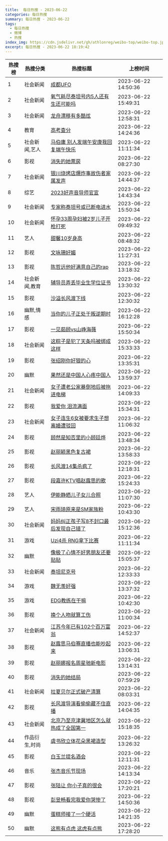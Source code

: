 ```yaml
---
title:  每日热搜 - 2023-06-22
categories: 每日热搜
summary: 每日热搜 - 2023-06-22
tags:
  - 每日热搜
  - 微博
  - 热搜
index_img: https://cdn.jsdelivr.net/gh/athlonreg/weibo-top/weibo-top.jpeg
excerpt: 每日热搜 - 2023-06-22 18:19:42
---
```


| 热搜榜 | 热搜分类 | 热搜标题 | 上榜时间 |
| --- | --- | --- | --- |
| 1 | 社会新闻 | [成都UFO](https://s.weibo.com/weibo%3Fq%3D%2523%E6%88%90%E9%83%BDUFO%2523) | 2023-06-22 14:50:36 | 
| 2 | 社会新闻 | [氧气耗尽泰坦号内5人还有生还可能吗](https://s.weibo.com/weibo%3Fq%3D%2523%E6%B0%A7%E6%B0%94%E8%80%97%E5%B0%BD%E6%B3%B0%E5%9D%A6%E5%8F%B7%E5%86%855%E4%BA%BA%E8%BF%98%E6%9C%89%E7%94%9F%E8%BF%98%E5%8F%AF%E8%83%BD%E5%90%97%2523) | 2023-06-22 15:49:31 | 
| 3 | 社会新闻 | [龙舟漂移有多酷炫](https://s.weibo.com/weibo%3Fq%3D%2523%E9%BE%99%E8%88%9F%E6%BC%82%E7%A7%BB%E6%9C%89%E5%A4%9A%E9%85%B7%E7%82%AB%2523) | 2023-06-22 12:58:31 | 
| 4 | 教育 | [高考查分](https://s.weibo.com/weibo%3Fq%3D%2523%E9%AB%98%E8%80%83%E6%9F%A5%E5%88%86%2523) | 2023-06-22 14:24:36 | 
| 5 | 社会新闻,艺人 | [马伯庸 别人发端午安康我回复端午快乐](https://s.weibo.com/weibo%3Fq%3D%2523%E9%A9%AC%E4%BC%AF%E5%BA%B8%20%E5%88%AB%E4%BA%BA%E5%8F%91%E7%AB%AF%E5%8D%88%E5%AE%89%E5%BA%B7%E6%88%91%E5%9B%9E%E5%A4%8D%E7%AB%AF%E5%8D%88%E5%BF%AB%E4%B9%90%2523) | 2023-06-22 11:11:34 | 
| 6 | 影视 | [消失的她票房](https://s.weibo.com/weibo%3Fq%3D%2523%E6%B6%88%E5%A4%B1%E7%9A%84%E5%A5%B9%E7%A5%A8%E6%88%BF%2523) | 2023-06-22 08:27:30 | 
| 7 | 社会新闻 | [银川烧烤店爆炸事故伤者家属发声](https://s.weibo.com/weibo%3Fq%3D%2523%E9%93%B6%E5%B7%9D%E7%83%A7%E7%83%A4%E5%BA%97%E7%88%86%E7%82%B8%E4%BA%8B%E6%95%85%E4%BC%A4%E8%80%85%E5%AE%B6%E5%B1%9E%E5%8F%91%E5%A3%B0%2523) | 2023-06-22 14:44:37 | 
| 8 | 综艺 | [2023好声音导师官宣](https://s.weibo.com/weibo%3Fq%3D%25232023%E5%A5%BD%E5%A3%B0%E9%9F%B3%E5%AF%BC%E5%B8%88%E5%AE%98%E5%AE%A3%2523) | 2023-06-22 14:43:34 | 
| 9 | 社会新闻 | [专家称泰坦号或已断电进水](https://s.weibo.com/weibo%3Fq%3D%2523%E4%B8%93%E5%AE%B6%E7%A7%B0%E6%B3%B0%E5%9D%A6%E5%8F%B7%E6%88%96%E5%B7%B2%E6%96%AD%E7%94%B5%E8%BF%9B%E6%B0%B4%2523) | 2023-06-22 15:50:34 | 
| 10 | 社会新闻 | [怀孕33周孕妇被2岁儿子开枪打死](https://s.weibo.com/weibo%3Fq%3D%2523%E6%80%80%E5%AD%9533%E5%91%A8%E5%AD%95%E5%A6%87%E8%A2%AB2%E5%B2%81%E5%84%BF%E5%AD%90%E5%BC%80%E6%9E%AA%E6%89%93%E6%AD%BB%2523) | 2023-06-22 09:49:32 | 
| 11 | 艺人 | [甜馨10岁身高](https://s.weibo.com/weibo%3Fq%3D%2523%E7%94%9C%E9%A6%A810%E5%B2%81%E8%BA%AB%E9%AB%98%2523) | 2023-06-22 08:48:32 | 
| 12 | 影视 | [文咏珊好媚](https://s.weibo.com/weibo%3Fq%3D%2523%E6%96%87%E5%92%8F%E7%8F%8A%E5%A5%BD%E5%AA%9A%2523) | 2023-06-22 11:27:31 | 
| 13 | 影视 | [陈哲远他好满意自己的rap](https://s.weibo.com/weibo%3Fq%3D%2523%E9%99%88%E5%93%B2%E8%BF%9C%E4%BB%96%E5%A5%BD%E6%BB%A1%E6%84%8F%E8%87%AA%E5%B7%B1%E7%9A%84rap%2523) | 2023-06-22 13:18:32 | 
| 14 | 社会新闻,教育 | [辅导员弄丢毕业生学位证书](https://s.weibo.com/weibo%3Fq%3D%2523%E8%BE%85%E5%AF%BC%E5%91%98%E5%BC%84%E4%B8%A2%E6%AF%95%E4%B8%9A%E7%94%9F%E5%AD%A6%E4%BD%8D%E8%AF%81%E4%B9%A6%2523) | 2023-06-22 13:30:32 | 
| 15 | 影视 | [沙溢长风渡下线](https://s.weibo.com/weibo%3Fq%3D%2523%E6%B2%99%E6%BA%A2%E9%95%BF%E9%A3%8E%E6%B8%A1%E4%B8%8B%E7%BA%BF%2523) | 2023-06-22 12:30:32 | 
| 16 | 幽默,情感 | [当你的儿子正处于叛逆期时](https://s.weibo.com/weibo%3Fq%3D%2523%E5%BD%93%E4%BD%A0%E7%9A%84%E5%84%BF%E5%AD%90%E6%AD%A3%E5%A4%84%E4%BA%8E%E5%8F%9B%E9%80%86%E6%9C%9F%E6%97%B6%2523) | 2023-06-22 16:12:28 | 
| 17 | 影视 | [一见茹顾vs山峥海薇](https://s.weibo.com/weibo%3Fq%3D%2523%E4%B8%80%E8%A7%81%E8%8C%B9%E9%A1%BEvs%E5%B1%B1%E5%B3%A5%E6%B5%B7%E8%96%87%2523) | 2023-06-22 15:50:34 | 
| 18 | 社会新闻 | [这粽子是犯了天条吗被绑成这样](https://s.weibo.com/weibo%3Fq%3D%2523%E8%BF%99%E7%B2%BD%E5%AD%90%E6%98%AF%E7%8A%AF%E4%BA%86%E5%A4%A9%E6%9D%A1%E5%90%97%E8%A2%AB%E7%BB%91%E6%88%90%E8%BF%99%E6%A0%B7%2523) | 2023-06-22 15:33:33 | 
| 19 | 影视 | [张绍刚你好狠的心](https://s.weibo.com/weibo%3Fq%3D%2523%E5%BC%A0%E7%BB%8D%E5%88%9A%E4%BD%A0%E5%A5%BD%E7%8B%A0%E7%9A%84%E5%BF%83%2523) | 2023-06-22 13:35:31 | 
| 20 | 幽默 | [果然还是中国人心疼中国人](https://s.weibo.com/weibo%3Fq%3D%2523%E6%9E%9C%E7%84%B6%E8%BF%98%E6%98%AF%E4%B8%AD%E5%9B%BD%E4%BA%BA%E5%BF%83%E7%96%BC%E4%B8%AD%E5%9B%BD%E4%BA%BA%2523) | 2023-06-22 13:59:37 | 
| 21 | 社会新闻 | [女子遭老公家暴倒地后被拖进电梯](https://s.weibo.com/weibo%3Fq%3D%2523%E5%A5%B3%E5%AD%90%E9%81%AD%E8%80%81%E5%85%AC%E5%AE%B6%E6%9A%B4%E5%80%92%E5%9C%B0%E5%90%8E%E8%A2%AB%E6%8B%96%E8%BF%9B%E7%94%B5%E6%A2%AF%2523) | 2023-06-22 14:09:33 | 
| 22 | 影视 | [我爱你 泪流满面](https://s.weibo.com/weibo%3Fq%3D%2523%E6%88%91%E7%88%B1%E4%BD%A0%20%E6%B3%AA%E6%B5%81%E6%BB%A1%E9%9D%A2%2523) | 2023-06-22 15:34:31 | 
| 23 | 社会新闻 | [女子连生6女被要求生子想离婚遭驳回](https://s.weibo.com/weibo%3Fq%3D%2523%E5%A5%B3%E5%AD%90%E8%BF%9E%E7%94%9F6%E5%A5%B3%E8%A2%AB%E8%A6%81%E6%B1%82%E7%94%9F%E5%AD%90%E6%83%B3%E7%A6%BB%E5%A9%9A%E9%81%AD%E9%A9%B3%E5%9B%9E%2523) | 2023-06-22 11:06:32 | 
| 24 | 影视 | [顾然是知否里的小顾廷烨](https://s.weibo.com/weibo%3Fq%3D%2523%E9%A1%BE%E7%84%B6%E6%98%AF%E7%9F%A5%E5%90%A6%E9%87%8C%E7%9A%84%E5%B0%8F%E9%A1%BE%E5%BB%B7%E7%83%A8%2523) | 2023-06-22 13:48:34 | 
| 25 | 影视 | [赵丽颖黑色复古裙](https://s.weibo.com/weibo%3Fq%3D%2523%E8%B5%B5%E4%B8%BD%E9%A2%96%E9%BB%91%E8%89%B2%E5%A4%8D%E5%8F%A4%E8%A3%99%2523) | 2023-06-22 13:58:33 | 
| 26 | 影视 | [长风渡14集杀疯了](https://s.weibo.com/weibo%3Fq%3D%2523%E9%95%BF%E9%A3%8E%E6%B8%A114%E9%9B%86%E6%9D%80%E7%96%AF%E4%BA%86%2523) | 2023-06-22 12:18:31 | 
| 27 | 影视 | [段嘉许KTV唱赵露思的歌](https://s.weibo.com/weibo%3Fq%3D%2523%E6%AE%B5%E5%98%89%E8%AE%B8KTV%E5%94%B1%E8%B5%B5%E9%9C%B2%E6%80%9D%E7%9A%84%E6%AD%8C%2523) | 2023-06-22 15:24:33 | 
| 28 | 艺人 | [伊能静晒儿子女儿合照](https://s.weibo.com/weibo%3Fq%3D%2523%E4%BC%8A%E8%83%BD%E9%9D%99%E6%99%92%E5%84%BF%E5%AD%90%E5%A5%B3%E5%84%BF%E5%90%88%E7%85%A7%2523) | 2023-06-22 11:07:30 | 
| 29 | 艺人 | [宋雨琦原来是SM家族粉](https://s.weibo.com/weibo%3Fq%3D%2523%E5%AE%8B%E9%9B%A8%E7%90%A6%E5%8E%9F%E6%9D%A5%E6%98%AFSM%E5%AE%B6%E6%97%8F%E7%B2%89%2523) | 2023-06-22 10:43:30 | 
| 30 | 社会新闻 | [妈妈纠正孩子写8不封口最后发现自己错了](https://s.weibo.com/weibo%3Fq%3D%2523%E5%A6%88%E5%A6%88%E7%BA%A0%E6%AD%A3%E5%AD%A9%E5%AD%90%E5%86%998%E4%B8%8D%E5%B0%81%E5%8F%A3%E6%9C%80%E5%90%8E%E5%8F%91%E7%8E%B0%E8%87%AA%E5%B7%B1%E9%94%99%E4%BA%86%2523) | 2023-06-22 15:12:36 | 
| 31 | 游戏 | [Uzi4杀 RNG拿下比赛](https://s.weibo.com/weibo%3Fq%3D%2523Uzi4%E6%9D%80%20RNG%E6%8B%BF%E4%B8%8B%E6%AF%94%E8%B5%9B%2523) | 2023-06-22 11:11:34 | 
| 32 | 幽默 | [像极了心情不好男朋友还要贴贴](https://s.weibo.com/weibo%3Fq%3D%2523%E5%83%8F%E6%9E%81%E4%BA%86%E5%BF%83%E6%83%85%E4%B8%8D%E5%A5%BD%E7%94%B7%E6%9C%8B%E5%8F%8B%E8%BF%98%E8%A6%81%E8%B4%B4%E8%B4%B4%2523) | 2023-06-22 15:05:37 | 
| 33 | 社会新闻 | [泰坦尼克号](https://s.weibo.com/weibo%3Fq%3D%2523%E6%B3%B0%E5%9D%A6%E5%B0%BC%E5%85%8B%E5%8F%B7%2523) | 2023-06-22 12:33:33 | 
| 34 | 游戏 | [魏无羡好强](https://s.weibo.com/weibo%3Fq%3D%2523%E9%AD%8F%E6%97%A0%E7%BE%A1%E5%A5%BD%E5%BC%BA%2523) | 2023-06-22 13:37:32 | 
| 35 | 游戏 | [EDG教练在干嘛](https://s.weibo.com/weibo%3Fq%3D%2523EDG%E6%95%99%E7%BB%83%E5%9C%A8%E5%B9%B2%E5%98%9B%2523) | 2023-06-22 10:42:30 | 
| 36 | 影视 | [换个人吻就算工伤](https://s.weibo.com/weibo%3Fq%3D%2523%E6%8D%A2%E4%B8%AA%E4%BA%BA%E5%90%BB%E5%B0%B1%E7%AE%97%E5%B7%A5%E4%BC%A4%2523) | 2023-06-22 11:00:34 | 
| 37 | 社会新闻 | [江苏今年已有102个百万富翁](https://s.weibo.com/weibo%3Fq%3D%2523%E6%B1%9F%E8%8B%8F%E4%BB%8A%E5%B9%B4%E5%B7%B2%E6%9C%89102%E4%B8%AA%E7%99%BE%E4%B8%87%E5%AF%8C%E7%BF%81%2523) | 2023-06-22 14:52:37 | 
| 38 | 影视 | [赵露思马伯骞直播也能吵起来](https://s.weibo.com/weibo%3Fq%3D%2523%E8%B5%B5%E9%9C%B2%E6%80%9D%E9%A9%AC%E4%BC%AF%E9%AA%9E%E7%9B%B4%E6%92%AD%E4%B9%9F%E8%83%BD%E5%90%B5%E8%B5%B7%E6%9D%A5%2523) | 2023-06-22 13:06:31 | 
| 39 | 影视 | [赵丽娜报名周星驰新电影](https://s.weibo.com/weibo%3Fq%3D%2523%E8%B5%B5%E4%B8%BD%E5%A8%9C%E6%8A%A5%E5%90%8D%E5%91%A8%E6%98%9F%E9%A9%B0%E6%96%B0%E7%94%B5%E5%BD%B1%2523) | 2023-06-22 13:14:31 | 
| 40 | 影视 | [消失的她结局](https://s.weibo.com/weibo%3Fq%3D%2523%E6%B6%88%E5%A4%B1%E7%9A%84%E5%A5%B9%E7%BB%93%E5%B1%80%2523) | 2023-06-22 07:59:29 | 
| 41 | 社会新闻 | [拉夏贝尔正式破产清算](https://s.weibo.com/weibo%3Fq%3D%2523%E6%8B%89%E5%A4%8F%E8%B4%9D%E5%B0%94%E6%AD%A3%E5%BC%8F%E7%A0%B4%E4%BA%A7%E6%B8%85%E7%AE%97%2523) | 2023-06-22 08:03:31 | 
| 42 | 影视 | [长风渡导演看偷偷藏不住直播](https://s.weibo.com/weibo%3Fq%3D%2523%E9%95%BF%E9%A3%8E%E6%B8%A1%E5%AF%BC%E6%BC%94%E7%9C%8B%E5%81%B7%E5%81%B7%E8%97%8F%E4%B8%8D%E4%BD%8F%E7%9B%B4%E6%92%AD%2523) | 2023-06-22 14:04:35 | 
| 43 | 社会新闻 | [北京乃至京津冀地区怎么就热成了全国第一](https://s.weibo.com/weibo%3Fq%3D%2523%E5%8C%97%E4%BA%AC%E4%B9%83%E8%87%B3%E4%BA%AC%E6%B4%A5%E5%86%80%E5%9C%B0%E5%8C%BA%E6%80%8E%E4%B9%88%E5%B0%B1%E7%83%AD%E6%88%90%E4%BA%86%E5%85%A8%E5%9B%BD%E7%AC%AC%E4%B8%80%2523) | 2023-06-22 15:18:35 | 
| 44 | 作品衍生,时尚 | [虞书欣立体花朵黑裙造型](https://s.weibo.com/weibo%3Fq%3D%2523%E8%99%9E%E4%B9%A6%E6%AC%A3%E7%AB%8B%E4%BD%93%E8%8A%B1%E6%9C%B5%E9%BB%91%E8%A3%99%E9%80%A0%E5%9E%8B%2523) | 2023-06-22 13:26:32 | 
| 45 | 影视 | [白玉兰提名酒会](https://s.weibo.com/weibo%3Fq%3D%2523%E7%99%BD%E7%8E%89%E5%85%B0%E6%8F%90%E5%90%8D%E9%85%92%E4%BC%9A%2523) | 2023-06-22 12:11:31 | 
| 46 | 音乐 | [张杰音乐节现场](https://s.weibo.com/weibo%3Fq%3D%2523%E5%BC%A0%E6%9D%B0%E9%9F%B3%E4%B9%90%E8%8A%82%E7%8E%B0%E5%9C%BA%2523) | 2023-06-22 14:13:34 | 
| 47 | 影视 | [张陆让 你小子真的很会](https://s.weibo.com/weibo%3Fq%3D%2523%E5%BC%A0%E9%99%86%E8%AE%A9%20%E4%BD%A0%E5%B0%8F%E5%AD%90%E7%9C%9F%E7%9A%84%E5%BE%88%E4%BC%9A%2523) | 2023-06-22 17:20:21 | 
| 48 | 影视 | [彭昱畅看完我爱你哭惨了](https://s.weibo.com/weibo%3Fq%3D%2523%E5%BD%AD%E6%98%B1%E7%95%85%E7%9C%8B%E5%AE%8C%E6%88%91%E7%88%B1%E4%BD%A0%E5%93%AD%E6%83%A8%E4%BA%86%2523) | 2023-06-22 14:50:36 | 
| 49 | 幽默 | [蛋糕师接了一个硬活](https://s.weibo.com/weibo%3Fq%3D%2523%E8%9B%8B%E7%B3%95%E5%B8%88%E6%8E%A5%E4%BA%86%E4%B8%80%E4%B8%AA%E7%A1%AC%E6%B4%BB%2523) | 2023-06-22 14:21:35 | 
| 50 | 幽默 | [这熊有点虎 这虎有点熊](https://s.weibo.com/weibo%3Fq%3D%2523%E8%BF%99%E7%86%8A%E6%9C%89%E7%82%B9%E8%99%8E%20%E8%BF%99%E8%99%8E%E6%9C%89%E7%82%B9%E7%86%8A%2523) | 2023-06-22 17:28:20 | 
